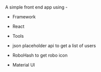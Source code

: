 A simple front end app using -
 - Framework
  - React

 - Tools
  - json placeholder api to get a list of users
  - RoboHash to get robo icon
  - Material UI
